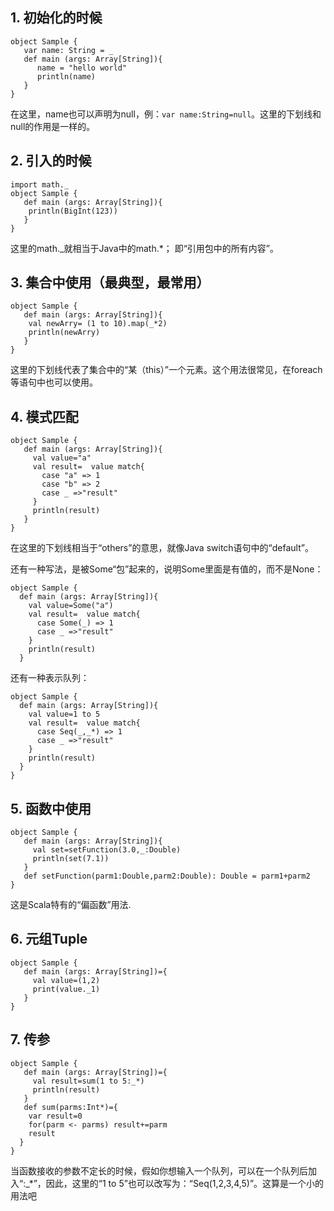 ## 1. 初始化的时候
```
object Sample {
   var name: String = _
   def main (args: Array[String]){
      name = "hello world"
      println(name)
   }
}
```
在这里，name也可以声明为null，例：`var name:String=null`。这里的下划线和null的作用是一样的。

## 2. 引入的时候
```
import math._
object Sample {
   def main (args: Array[String]){
    println(BigInt(123))
   }
}
```
这里的math._就相当于Java中的math.*； 即“引用包中的所有内容”。

## 3. 集合中使用（最典型，最常用）
```
object Sample {
   def main (args: Array[String]){
    val newArry= (1 to 10).map(_*2)
    println(newArry)
   }
}
```
这里的下划线代表了集合中的“某（this）”一个元素。这个用法很常见，在foreach等语句中也可以使用。

## 4. 模式匹配
```
object Sample {
   def main (args: Array[String]){
     val value="a"
     val result=  value match{
       case "a" => 1
       case "b" => 2
       case _ =>"result"
     }
     println(result)
   }
}
```
在这里的下划线相当于“others”的意思，就像Java  switch语句中的“default”。

还有一种写法，是被Some“包”起来的，说明Some里面是有值的，而不是None：
```
object Sample {
  def main (args: Array[String]){
    val value=Some("a")
    val result=  value match{
      case Some(_) => 1
      case _ =>"result"
    }
    println(result)
  }
```

还有一种表示队列：
```
object Sample {
  def main (args: Array[String]){
    val value=1 to 5
    val result=  value match{
      case Seq(_,_*) => 1
      case _ =>"result"
    }
    println(result)
  }
}
```

## 5. 函数中使用
```
object Sample {
   def main (args: Array[String]){
     val set=setFunction(3.0,_:Double)
     println(set(7.1))
   }
   def setFunction(parm1:Double,parm2:Double): Double = parm1+parm2
}
```
这是Scala特有的“偏函数”用法.

## 6. 元组Tuple
```
object Sample {
   def main (args: Array[String])={
     val value=(1,2)
     print(value._1)
   }
}
```

## 7. 传参
```
object Sample {
   def main (args: Array[String])={
     val result=sum(1 to 5:_*)
     println(result)
   }
   def sum(parms:Int*)={
    var result=0
    for(parm <- parms) result+=parm
    result
  }
}
```
当函数接收的参数不定长的时候，假如你想输入一个队列，可以在一个队列后加入“:_*”，因此，这里的“1 to 5”也可以改写为：“Seq(1,2,3,4,5)”。这算是一个小的用法吧